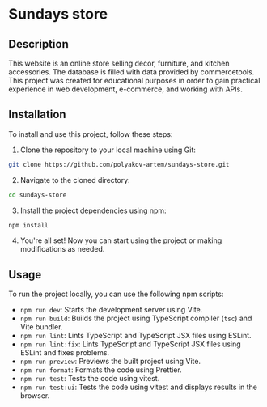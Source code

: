 # Sundays store

## Description

This website is an online store selling decor, furniture, and kitchen accessories. The database is filled with data provided by commercetools. This project was created for educational purposes in order to gain practical experience in web development, e-commerce, and working with APIs.

## Installation

To install and use this project, follow these steps:

1. Clone the repository to your local machine using Git:

```bash
git clone https://github.com/polyakov-artem/sundays-store.git
```

2. Navigate to the cloned directory:

```bash
cd sundays-store
```

3. Install the project dependencies using npm:

```bash
npm install
```

4. You're all set! Now you can start using the project or making modifications as needed.

## Usage

To run the project locally, you can use the following npm scripts:

- `npm run dev`: Starts the development server using Vite.
- `npm run build`: Builds the project using TypeScript compiler (`tsc`) and Vite bundler.
- `npm run lint`: Lints TypeScript and TypeScript JSX files using ESLint.
- `npm run lint:fix`: Lints TypeScript and TypeScript JSX files using ESLint and fixes problems.
- `npm run preview`: Previews the built project using Vite.
- `npm run format`: Formats the code using Prettier.
- `npm run test`: Tests the code using vitest.
- `npm run test:ui`: Tests the code using vitest and displays results in the browser.
